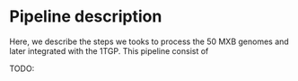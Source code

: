 # Pipeline description

Here, we describe the steps we tooks to process the 50 MXB genomes and later integrated with the 1TGP.
This pipeline consist of 

TODO:
